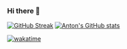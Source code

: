 ### Hi there 👋

[![GitHub Streak](https://streak-stats.demolab.com?user=akarpenko83&theme=dark&hide_border=true&date_format=j%20M%5B%20Y%5D&mode=weekly)](https://git.io/streak-stats) [![Anton's GitHub stats](https://github-readme-stats.vercel.app/api?username=akarpenko83)](https://github.com/anuraghazra/github-readme-stats)

[![wakatime](https://wakatime.com/badge/user/e7761a65-0dc5-4350-bdf9-85945dc46995.svg)](https://wakatime.com/@e7761a65-0dc5-4350-bdf9-85945dc46995)
